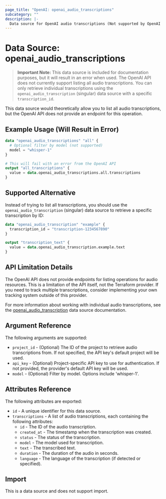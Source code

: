 ```yaml
---
page_title: "OpenAI: openai_audio_transcriptions"
subcategory: ""
description: |-
  Data source for OpenAI audio transcriptions (Not supported by OpenAI API).
---
```


# Data Source: openai_audio_transcriptions

> **Important Note:** This data source is included for documentation purposes, but it will result in an error when used. The OpenAI API does not currently support listing all audio transcriptions. You can only retrieve individual transcriptions using the `openai_audio_transcription` (singular) data source with a specific `transcription_id`.

This data source would theoretically allow you to list all audio transcriptions, but the OpenAI API does not provide an endpoint for this operation.

## Example Usage (Will Result in Error)

```terraform
data "openai_audio_transcriptions" "all" {
  # Optional filter by model (not supported)
  model = "whisper-1"
}

# This will fail with an error from the OpenAI API
output "all_transcriptions" {
  value = data.openai_audio_transcriptions.all.transcriptions
}
```

## Supported Alternative

Instead of trying to list all transcriptions, you should use the `openai_audio_transcription` (singular) data source to retrieve a specific transcription by ID:

```terraform
data "openai_audio_transcription" "example" {
  transcription_id = "transcription-1234567890"
}

output "transcription_text" {
  value = data.openai_audio_transcription.example.text
}
```

## API Limitation Details

The OpenAI API does not provide endpoints for listing operations for audio resources. This is a limitation of the API itself, not the Terraform provider. If you need to track multiple transcriptions, consider implementing your own tracking system outside of this provider.

For more information about working with individual audio transcriptions, see the [openai_audio_transcription](./audio_transcription.md) data source documentation.

## Argument Reference

The following arguments are supported:

* `project_id` - (Optional) The ID of the project to retrieve audio transcriptions from. If not specified, the API key's default project will be used.
* `api_key` - (Optional) Project-specific API key to use for authentication. If not provided, the provider's default API key will be used.
* `model` - (Optional) Filter by model. Options include 'whisper-1'.

## Attributes Reference

The following attributes are exported:

* `id` - A unique identifier for this data source.
* `transcriptions` - A list of audio transcriptions, each containing the following attributes:
  * `id` - The ID of the audio transcription.
  * `created_at` - The timestamp when the transcription was created.
  * `status` - The status of the transcription.
  * `model` - The model used for transcription.
  * `text` - The transcribed text.
  * `duration` - The duration of the audio in seconds.
  * `language` - The language of the transcription (if detected or specified).

## Import

This is a data source and does not support import. 